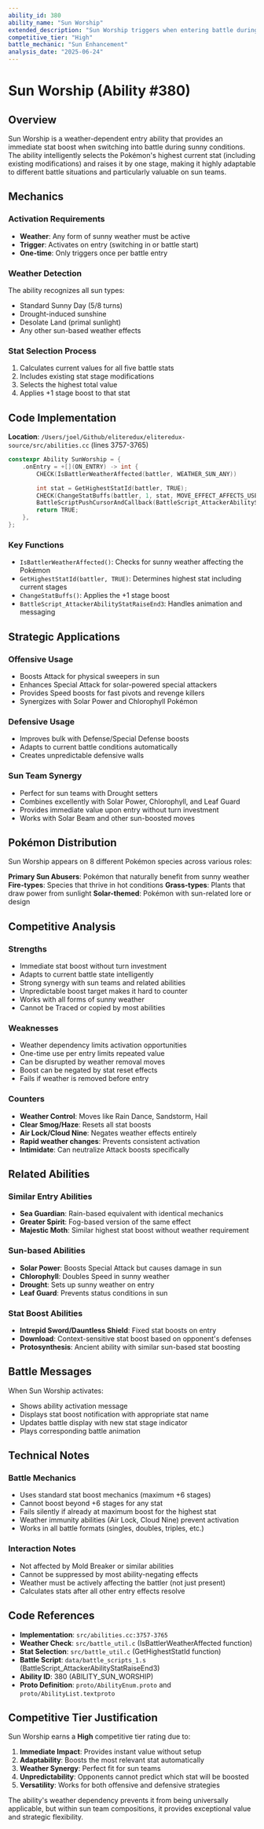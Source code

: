 ```yaml
---
ability_id: 380
ability_name: "Sun Worship"
extended_description: "Sun Worship triggers when entering battle during sunny weather, immediately boosting the Pokémon's highest stat by one stage. Calculates the highest stat including current stat changes for optimal strategic advantage, working with any sun type including permanent weather effects."
competitive_tier: "High"
battle_mechanic: "Sun Enhancement"
analysis_date: "2025-06-24"
---
```


# Sun Worship (Ability #380)

## Overview

Sun Worship is a weather-dependent entry ability that provides an immediate stat boost when switching into battle during sunny conditions. The ability intelligently selects the Pokémon's highest current stat (including existing modifications) and raises it by one stage, making it highly adaptable to different battle situations and particularly valuable on sun teams.

## Mechanics

### Activation Requirements
- **Weather**: Any form of sunny weather must be active
- **Trigger**: Activates on entry (switching in or battle start)
- **One-time**: Only triggers once per battle entry

### Weather Detection
The ability recognizes all sun types:
- Standard Sunny Day (5/8 turns)
- Drought-induced sunshine
- Desolate Land (primal sunlight)
- Any other sun-based weather effects

### Stat Selection Process
1. Calculates current values for all five battle stats
2. Includes existing stat stage modifications
3. Selects the highest total value
4. Applies +1 stage boost to that stat

## Code Implementation

**Location**: `/Users/joel/Github/eliteredux/eliteredux-source/src/abilities.cc` (lines 3757-3765)

```cpp
constexpr Ability SunWorship = {
    .onEntry = +[](ON_ENTRY) -> int {
        CHECK(IsBattlerWeatherAffected(battler, WEATHER_SUN_ANY))

        int stat = GetHighestStatId(battler, TRUE);
        CHECK(ChangeStatBuffs(battler, 1, stat, MOVE_EFFECT_AFFECTS_USER, NULL))
        BattleScriptPushCursorAndCallback(BattleScript_AttackerAbilityStatRaiseEnd3);
        return TRUE;
    },
};
```

### Key Functions
- `IsBattlerWeatherAffected()`: Checks for sunny weather affecting the Pokémon
- `GetHighestStatId(battler, TRUE)`: Determines highest stat including current stages
- `ChangeStatBuffs()`: Applies the +1 stage boost
- `BattleScript_AttackerAbilityStatRaiseEnd3`: Handles animation and messaging

## Strategic Applications

### Offensive Usage
- Boosts Attack for physical sweepers in sun
- Enhances Special Attack for solar-powered special attackers
- Provides Speed boosts for fast pivots and revenge killers
- Synergizes with Solar Power and Chlorophyll Pokémon

### Defensive Usage
- Improves bulk with Defense/Special Defense boosts
- Adapts to current battle conditions automatically
- Creates unpredictable defensive walls

### Sun Team Synergy
- Perfect for sun teams with Drought setters
- Combines excellently with Solar Power, Chlorophyll, and Leaf Guard
- Provides immediate value upon entry without turn investment
- Works with Solar Beam and other sun-boosted moves

## Pokémon Distribution

Sun Worship appears on 8 different Pokémon species across various roles:

**Primary Sun Abusers**: Pokémon that naturally benefit from sunny weather
**Fire-types**: Species that thrive in hot conditions
**Grass-types**: Plants that draw power from sunlight
**Solar-themed**: Pokémon with sun-related lore or design

## Competitive Analysis

### Strengths
- Immediate stat boost without turn investment
- Adapts to current battle state intelligently
- Strong synergy with sun teams and related abilities
- Unpredictable boost target makes it hard to counter
- Works with all forms of sunny weather
- Cannot be Traced or copied by most abilities

### Weaknesses
- Weather dependency limits activation opportunities
- One-time use per entry limits repeated value
- Can be disrupted by weather removal moves
- Boost can be negated by stat reset effects
- Fails if weather is removed before entry

### Counters
- **Weather Control**: Moves like Rain Dance, Sandstorm, Hail
- **Clear Smog/Haze**: Resets all stat boosts
- **Air Lock/Cloud Nine**: Negates weather effects entirely
- **Rapid weather changes**: Prevents consistent activation
- **Intimidate**: Can neutralize Attack boosts specifically

## Related Abilities

### Similar Entry Abilities
- **Sea Guardian**: Rain-based equivalent with identical mechanics
- **Greater Spirit**: Fog-based version of the same effect
- **Majestic Moth**: Similar highest stat boost without weather requirement

### Sun-based Abilities
- **Solar Power**: Boosts Special Attack but causes damage in sun
- **Chlorophyll**: Doubles Speed in sunny weather
- **Drought**: Sets up sunny weather on entry
- **Leaf Guard**: Prevents status conditions in sun

### Stat Boost Abilities
- **Intrepid Sword/Dauntless Shield**: Fixed stat boosts on entry
- **Download**: Context-sensitive stat boost based on opponent's defenses
- **Protosynthesis**: Ancient ability with similar sun-based stat boosting

## Battle Messages

When Sun Worship activates:
- Shows ability activation message
- Displays stat boost notification with appropriate stat name
- Updates battle display with new stat stage indicator
- Plays corresponding battle animation

## Technical Notes

### Battle Mechanics
- Uses standard stat boost mechanics (maximum +6 stages)
- Cannot boost beyond +6 stages for any stat
- Fails silently if already at maximum boost for the highest stat
- Weather immunity abilities (Air Lock, Cloud Nine) prevent activation
- Works in all battle formats (singles, doubles, triples, etc.)

### Interaction Notes
- Not affected by Mold Breaker or similar abilities
- Cannot be suppressed by most ability-negating effects
- Weather must be actively affecting the battler (not just present)
- Calculates stats after all other entry effects resolve

## Code References

- **Implementation**: `src/abilities.cc:3757-3765`
- **Weather Check**: `src/battle_util.c` (IsBattlerWeatherAffected function)
- **Stat Selection**: `src/battle_util.c` (GetHighestStatId function)
- **Battle Script**: `data/battle_scripts_1.s` (BattleScript_AttackerAbilityStatRaiseEnd3)
- **Ability ID**: 380 (ABILITY_SUN_WORSHIP)
- **Proto Definition**: `proto/AbilityEnum.proto` and `proto/AbilityList.textproto`

## Competitive Tier Justification

Sun Worship earns a **High** competitive tier rating due to:

1. **Immediate Impact**: Provides instant value without setup
2. **Adaptability**: Boosts the most relevant stat automatically
3. **Weather Synergy**: Perfect fit for sun teams
4. **Unpredictability**: Opponents cannot predict which stat will be boosted
5. **Versatility**: Works for both offensive and defensive strategies

The ability's weather dependency prevents it from being universally applicable, but within sun team compositions, it provides exceptional value and strategic flexibility.